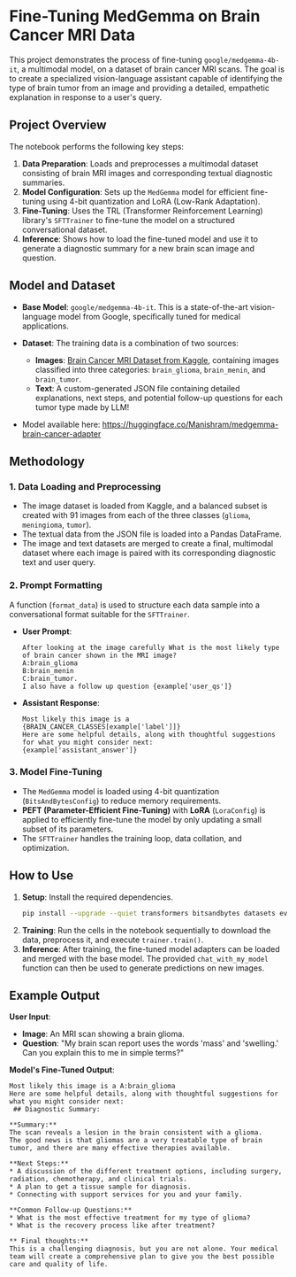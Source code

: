 # Fine-Tuning MedGemma on Brain Cancer MRI Data

This project demonstrates the process of fine-tuning `google/medgemma-4b-it`, a multimodal model, on a dataset of brain cancer MRI scans. The goal is to create a specialized vision-language assistant capable of identifying the type of brain tumor from an image and providing a detailed, empathetic explanation in response to a user's query.

## Project Overview

The notebook performs the following key steps:

1.  **Data Preparation**: Loads and preprocesses a multimodal dataset consisting of brain MRI images and corresponding textual diagnostic summaries.
2.  **Model Configuration**: Sets up the `MedGemma` model for efficient fine-tuning using 4-bit quantization and LoRA (Low-Rank Adaptation).
3.  **Fine-Tuning**: Uses the TRL (Transformer Reinforcement Learning) library's `SFTTrainer` to fine-tune the model on a structured conversational dataset.
4.  **Inference**: Shows how to load the fine-tuned model and use it to generate a diagnostic summary for a new brain scan image and question.

## Model and Dataset

  * **Base Model**: `google/medgemma-4b-it`. This is a state-of-the-art vision-language model from Google, specifically tuned for medical applications.
  * **Dataset**: The training data is a combination of two sources:
      * **Images**: [Brain Cancer MRI Dataset from Kaggle](https://www.kaggle.com/datasets/orvile/brain-cancer-mri-dataset), containing images classified into three categories: `brain_glioma`, `brain_menin`, and `brain_tumor`. 
      * **Text**: A custom-generated JSON file containing detailed explanations, next steps, and potential follow-up questions for each tumor type made by LLM!

   * Model available here: https://huggingface.co/Manishram/medgemma-brain-cancer-adapter

## Methodology

### 1\. Data Loading and Preprocessing

  - The image dataset is loaded from Kaggle, and a balanced subset is created with 91 images from each of the three classes (`glioma`, `meningioma`, `tumor`).
  - The textual data from the JSON file is loaded into a Pandas DataFrame.
  - The image and text datasets are merged to create a final, multimodal dataset where each image is paired with its corresponding diagnostic text and user query.

### 2\. Prompt Formatting

A function (`format_data`) is used to structure each data sample into a conversational format suitable for the `SFTTrainer`.

  * **User Prompt**:
    ```
    After looking at the image carefully What is the most likely type of brain cancer shown in the MRI image? 
    A:brain_glioma
    B:brain_menin
    C:brain_tumor. 
    I also have a follow up question {example['user_qs']}
    ```
  * **Assistant Response**:
    ```
    Most likely this image is a {BRAIN_CANCER_CLASSES[example['label']]}
    Here are some helpful details, along with thoughtful suggestions for what you might consider next:
    {example['assistant_answer']}
    ```

### 3\. Model Fine-Tuning

  - The `MedGemma` model is loaded using 4-bit quantization (`BitsAndBytesConfig`) to reduce memory requirements.
  - **PEFT (Parameter-Efficient Fine-Tuning)** with **LoRA** (`LoraConfig`) is applied to efficiently fine-tune the model by only updating a small subset of its parameters.
  - The `SFTTrainer` handles the training loop, data collation, and optimization.

## How to Use

1.  **Setup**: Install the required dependencies.
    ```bash
    pip install --upgrade --quiet transformers bitsandbytes datasets evaluate peft trl scikit-learn kaggle
    ```
2.  **Training**: Run the cells in the notebook sequentially to download the data, preprocess it, and execute `trainer.train()`.
3.  **Inference**: After training, the fine-tuned model adapters can be loaded and merged with the base model. The provided `chat_with_my_model` function can then be used to generate predictions on new images.

## Example Output

**User Input**:

  * **Image**: An MRI scan showing a brain glioma.
  * **Question**: "My brain scan report uses the words 'mass' and 'swelling.' Can you explain this to me in simple terms?"

**Model's Fine-Tuned Output**:

```
Most likely this image is a A:brain_glioma
Here are some helpful details, along with thoughtful suggestions for what you might consider next:
 ## Diagnostic Summary:

**Summary:**
The scan reveals a lesion in the brain consistent with a glioma.
The good news is that gliomas are a very treatable type of brain tumor, and there are many effective therapies available.

**Next Steps:**
* A discussion of the different treatment options, including surgery, radiation, chemotherapy, and clinical trials.
* A plan to get a tissue sample for diagnosis.
* Connecting with support services for you and your family.

**Common Follow-up Questions:**
* What is the most effective treatment for my type of glioma?
* What is the recovery process like after treatment?

** Final thoughts:**
This is a challenging diagnosis, but you are not alone. Your medical team will create a comprehensive plan to give you the best possible care and quality of life.
```
